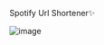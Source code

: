 Spotify Url Shortener✨

![image](https://user-images.githubusercontent.com/109848153/210152595-679fc215-706b-4966-b9c4-e4b39dd7e28f.png)

